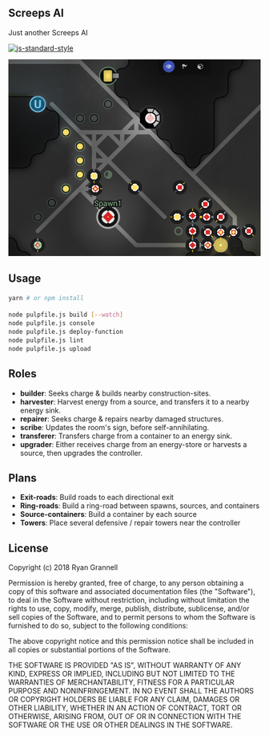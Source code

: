 
## Screeps AI

Just another Screeps AI

[![js-standard-style](https://cdn.rawgit.com/standard/standard/master/badge.svg)](http://standardjs.com)

![Example](readme/example.png)

## Usage

```bash
yarn # or npm install

node pulpfile.js build [--watch]
node pulpfile.js console
node pulpfile.js deploy-function
node pulpfile.js lint
node pulpfile.js upload
```

## Roles

- **builder**: Seeks charge & builds nearby construction-sites.
- **harvester**: Harvest energy from a source, and transfers it to a nearby energy sink.
- **repairer**: Seeks charge & repairs nearby damaged structures.
- **scribe**: Updates the room's sign, before self-annihilating.
- **transferer**: Transfers charge from a container to an energy sink.
- **upgrader**: Either receives charge from an energy-store or harvests a source, then upgrades the controller.

## Plans

- **Exit-roads**: Build roads to each directional exit
- **Ring-roads**: Build a ring-road between spawns, sources, and containers
- **Source-containers**: Build a container by each source
- **Towers**: Place several defensive / repair towers near the controller

## License

Copyright (c) 2018 Ryan Grannell

Permission is hereby granted, free of charge, to any person obtaining a copy of this software and associated documentation files (the "Software"), to deal in the Software without restriction, including without limitation the rights to use, copy, modify, merge, publish, distribute, sublicense, and/or sell copies of the Software, and to permit persons to whom the Software is furnished to do so, subject to the following conditions:

The above copyright notice and this permission notice shall be included in all copies or substantial portions of the Software.

THE SOFTWARE IS PROVIDED "AS IS", WITHOUT WARRANTY OF ANY KIND, EXPRESS OR IMPLIED, INCLUDING BUT NOT LIMITED TO THE WARRANTIES OF MERCHANTABILITY, FITNESS FOR A PARTICULAR PURPOSE AND NONINFRINGEMENT. IN NO EVENT SHALL THE AUTHORS OR COPYRIGHT HOLDERS BE LIABLE FOR ANY CLAIM, DAMAGES OR OTHER LIABILITY, WHETHER IN AN ACTION OF CONTRACT, TORT OR OTHERWISE, ARISING FROM, OUT OF OR IN CONNECTION WITH THE SOFTWARE OR THE USE OR OTHER DEALINGS IN THE SOFTWARE.
